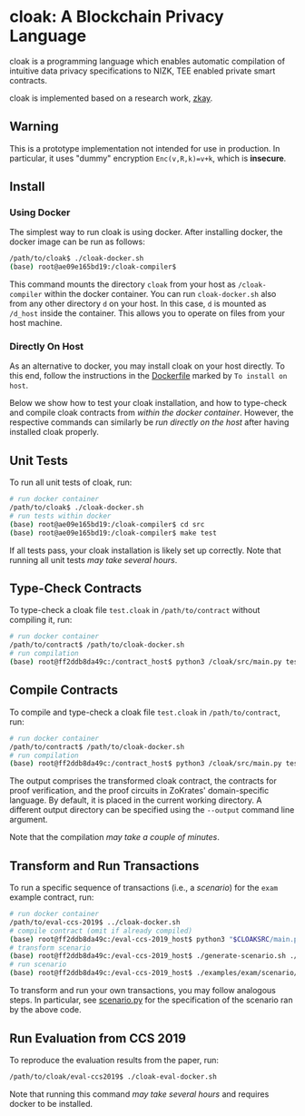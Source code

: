# cloak: A Blockchain Privacy Language

cloak is a programming language which enables
automatic compilation of intuitive data privacy specifications to NIZK, TEE enabled
private smart contracts.

cloak is implemented based on a research work, [zkay](https://github.com/eth-sri/zkay.git).

## Warning

This is a prototype implementation not intended for use in production. In
particular, it uses "dummy" encryption `Enc(v,R,k)=v+k`, which is **insecure**.

## Install

### Using Docker

The simplest way to run cloak is using docker. After installing docker, the docker image can be run
as follows:

```bash
/path/to/cloak$ ./cloak-docker.sh
(base) root@ae09e165bd19:/cloak-compiler$
```

This command mounts the directory `cloak` from your host as `/cloak-compiler`
within the docker container. You can run `cloak-docker.sh` also from any other directory `d` on your host.
In this case, `d` is mounted as `/d_host` inside the container.
This allows you to operate on files from your host machine.

### Directly On Host

As an alternative to docker, you may install cloak on your host directly. To this end, follow
the instructions in the [Dockerfile](./install/Dockerfile) marked by `To install on host`.

Below we show how to test your cloak installation, and how to type-check and
compile cloak contracts from _within the docker container_. However, the
respective commands can similarly be _run directly on the host_ after having
installed cloak properly.

## Unit Tests

To run all unit tests of cloak, run:

```bash
# run docker container
/path/to/cloak$ ./cloak-docker.sh
# run tests within docker
(base) root@ae09e165bd19:/cloak-compiler$ cd src
(base) root@ae09e165bd19:/cloak-compiler$ make test
```

If all tests pass, your cloak installation is likely set up correctly.
Note that running all unit tests _may take several hours_.

## Type-Check Contracts

To type-check a cloak file `test.cloak` in `/path/to/contract` without compiling it, run:

```bash
# run docker container
/path/to/contract$ /path/to/cloak-docker.sh
# run compilation
(base) root@ff2ddb8da49c:/contract_host$ python3 /cloak/src/main.py test.cloak --type-check
```

## Compile Contracts

To compile and type-check a cloak file `test.cloak` in `/path/to/contract`, run:

```bash
# run docker container
/path/to/contract$ /path/to/cloak-docker.sh
# run compilation
(base) root@ff2ddb8da49c:/contract_host$ python3 /cloak/src/main.py test.cloak
```

The output comprises the transformed cloak contract, the contracts for proof verification,
and the proof circuits in ZoKrates' domain-specific language. By default, it is placed
in the current working directory. A different output directory can be specified using
the `--output` command line argument.

Note that the compilation _may take a couple of minutes_.

## Transform and Run Transactions

To run a specific sequence of transactions (i.e., a _scenario_) for the `exam`
example contract, run:

```bash
# run docker container
/path/to/eval-ccs-2019$ ../cloak-docker.sh
# compile contract (omit if already compiled)
(base) root@ff2ddb8da49c:/eval-ccs-2019_host$ python3 "$CLOAKSRC/main.py" --output ./examples/exam/compiled ./examples/exam/exam.sol
# transform scenario
(base) root@ff2ddb8da49c:/eval-ccs-2019_host$ ./generate-scenario.sh ./examples/exam
# run scenario
(base) root@ff2ddb8da49c:/eval-ccs-2019_host$ ./examples/exam/scenario/runner.sh
```

To transform and run your own transactions, you may follow analogous steps. In
particular, see [scenario.py](./eval-ccs2019/examples/exam/scenario.py) for the
specification of the scenario ran by the above code.

## Run Evaluation from CCS 2019

To reproduce the evaluation results from the paper, run:

```bash
/path/to/cloak/eval-ccs2019$ ./cloak-eval-docker.sh
```

Note that running this command _may take several hours_ and requires docker
to be installed.
